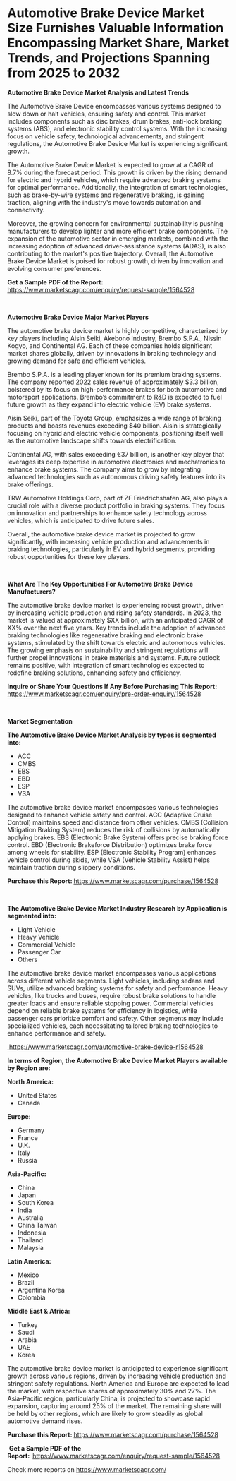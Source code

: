 <p><h1>Automotive Brake Device Market Size Furnishes Valuable Information Encompassing Market Share, Market Trends, and Projections Spanning from 2025 to 2032</h1></p><p><strong>Automotive Brake Device Market Analysis and Latest Trends</strong></p>
<p><p>The Automotive Brake Device encompasses various systems designed to slow down or halt vehicles, ensuring safety and control. This market includes components such as disc brakes, drum brakes, anti-lock braking systems (ABS), and electronic stability control systems. With the increasing focus on vehicle safety, technological advancements, and stringent regulations, the Automotive Brake Device Market is experiencing significant growth. </p><p>The Automotive Brake Device Market is expected to grow at a CAGR of 8.7% during the forecast period. This growth is driven by the rising demand for electric and hybrid vehicles, which require advanced braking systems for optimal performance. Additionally, the integration of smart technologies, such as brake-by-wire systems and regenerative braking, is gaining traction, aligning with the industry's move towards automation and connectivity.</p><p>Moreover, the growing concern for environmental sustainability is pushing manufacturers to develop lighter and more efficient brake components. The expansion of the automotive sector in emerging markets, combined with the increasing adoption of advanced driver-assistance systems (ADAS), is also contributing to the market's positive trajectory. Overall, the Automotive Brake Device Market is poised for robust growth, driven by innovation and evolving consumer preferences.</p></p>
<p><strong>Get a Sample PDF of the Report:&nbsp;</strong> <a href="https://www.marketscagr.com/enquiry/request-sample/1564528?utm_campaign=3432&utm_medium=2&utm_source=Github&utm_content=ia&utm_term=30032025&utm_id=automotive-brake-device">https://www.marketscagr.com/enquiry/request-sample/1564528</a></p>
<p>&nbsp;</p>
<p><strong>Automotive Brake Device Major Market Players</strong></p>
<p><p>The automotive brake device market is highly competitive, characterized by key players including Aisin Seiki, Akebono Industry, Brembo S.P.A., Nissin Kogyo, and Continental AG. Each of these companies holds significant market shares globally, driven by innovations in braking technology and growing demand for safe and efficient vehicles.</p><p>Brembo S.P.A. is a leading player known for its premium braking systems. The company reported 2022 sales revenue of approximately $3.3 billion, bolstered by its focus on high-performance brakes for both automotive and motorsport applications. Brembo’s commitment to R&D is expected to fuel future growth as they expand into electric vehicle (EV) brake systems.</p><p>Aisin Seiki, part of the Toyota Group, emphasizes a wide range of braking products and boasts revenues exceeding $40 billion. Aisin is strategically focusing on hybrid and electric vehicle components, positioning itself well as the automotive landscape shifts towards electrification.</p><p>Continental AG, with sales exceeding €37 billion, is another key player that leverages its deep expertise in automotive electronics and mechatronics to enhance brake systems. The company aims to grow by integrating advanced technologies such as autonomous driving safety features into its brake offerings.</p><p>TRW Automotive Holdings Corp, part of ZF Friedrichshafen AG, also plays a crucial role with a diverse product portfolio in braking systems. They focus on innovation and partnerships to enhance safety technology across vehicles, which is anticipated to drive future sales.</p><p>Overall, the automotive brake device market is projected to grow significantly, with increasing vehicle production and advancements in braking technologies, particularly in EV and hybrid segments, providing robust opportunities for these key players.</p></p>
<p>&nbsp;</p>
<p><strong>What Are The Key Opportunities For Automotive Brake Device Manufacturers?</strong></p>
<p><p>The automotive brake device market is experiencing robust growth, driven by increasing vehicle production and rising safety standards. In 2023, the market is valued at approximately $XX billion, with an anticipated CAGR of XX% over the next five years. Key trends include the adoption of advanced braking technologies like regenerative braking and electronic brake systems, stimulated by the shift towards electric and autonomous vehicles. The growing emphasis on sustainability and stringent regulations will further propel innovations in brake materials and systems. Future outlook remains positive, with integration of smart technologies expected to redefine braking solutions, enhancing safety and efficiency.</p></p>
<p><strong>Inquire or Share Your Questions If Any Before Purchasing This Report:</strong> <a href="https://www.marketscagr.com/enquiry/pre-order-enquiry/1564528?utm_campaign=3432&utm_medium=2&utm_source=Github&utm_content=ia&utm_term=30032025&utm_id=automotive-brake-device">https://www.marketscagr.com/enquiry/pre-order-enquiry/1564528</a></p>
<p>&nbsp;</p>
<p><strong>Market Segmentation</strong></p>
<p><strong>The Automotive Brake Device Market Analysis by types is segmented into:</strong></p>
<p><ul><li>ACC</li><li>CMBS</li><li>EBS</li><li>EBD</li><li>ESP</li><li>VSA</li></ul></p>
<p><p>The automotive brake device market encompasses various technologies designed to enhance vehicle safety and control. ACC (Adaptive Cruise Control) maintains speed and distance from other vehicles. CMBS (Collision Mitigation Braking System) reduces the risk of collisions by automatically applying brakes. EBS (Electronic Brake System) offers precise braking force control. EBD (Electronic Brakeforce Distribution) optimizes brake force among wheels for stability. ESP (Electronic Stability Program) enhances vehicle control during skids, while VSA (Vehicle Stability Assist) helps maintain traction during slippery conditions.</p></p>
<p><strong>Purchase this Report:&nbsp;</strong><a href="https://www.marketscagr.com/purchase/1564528?utm_campaign=3432&utm_medium=2&utm_source=Github&utm_content=ia&utm_term=30032025&utm_id=automotive-brake-device">https://www.marketscagr.com/purchase/1564528</a></p>
<p>&nbsp;</p>
<p><strong>The Automotive Brake Device Market Industry Research by Application is segmented into:</strong></p>
<p><ul><li>Light Vehicle</li><li>Heavy Vehicle</li><li>Commercial Vehicle</li><li>Passenger Car</li><li>Others</li></ul></p>
<p><p>The automotive brake device market encompasses various applications across different vehicle segments. Light vehicles, including sedans and SUVs, utilize advanced braking systems for safety and performance. Heavy vehicles, like trucks and buses, require robust brake solutions to handle greater loads and ensure reliable stopping power. Commercial vehicles depend on reliable brake systems for efficiency in logistics, while passenger cars prioritize comfort and safety. Other segments may include specialized vehicles, each necessitating tailored braking technologies to enhance performance and safety.</p></p>
<p><a href="https://www.marketscagr.com/automotive-brake-device-r1564528?utm_campaign=3432&utm_medium=2&utm_source=Github&utm_content=ia&utm_term=30032025&utm_id=automotive-brake-device">&nbsp;https://www.marketscagr.com/automotive-brake-device-r1564528</a></p>
<p><strong>In terms of Region, the Automotive Brake Device Market Players available by Region are:</strong></p>
<p>
    <p> <strong> North America: </strong>
        <ul>
            <li>United States</li>
            <li>Canada</li>
        </ul>
        </p> 
    <p> <strong> Europe: </strong>
        <ul>
            <li>Germany</li>
            <li>France</li>
            <li>U.K.</li>
            <li>Italy</li>
            <li>Russia</li>
        </ul>
        </p> 
    <p> <strong> Asia-Pacific: </strong>
        <ul>
            <li>China</li>
            <li>Japan</li>
            <li>South Korea</li>
            <li>India</li>
            <li>Australia</li>
            <li>China Taiwan</li>
            <li>Indonesia</li>
            <li>Thailand</li>
            <li>Malaysia</li>
        </ul>
        </p> 
    <p> <strong> Latin America: </strong>
        <ul>
            <li>Mexico</li>
            <li>Brazil</li>
            <li>Argentina Korea</li>
            <li>Colombia</li>
        </ul>
        </p> 
    <p> <strong> Middle East & Africa: </strong>
        <ul>
            <li>Turkey</li>
            <li>Saudi</li>
            <li>Arabia</li>
            <li>UAE</li>
            <li>Korea</li>
        </ul>
    </p>
    </p>
<p><p>The automotive brake device market is anticipated to experience significant growth across various regions, driven by increasing vehicle production and stringent safety regulations. North America and Europe are expected to lead the market, with respective shares of approximately 30% and 27%. The Asia-Pacific region, particularly China, is projected to showcase rapid expansion, capturing around 25% of the market. The remaining share will be held by other regions, which are likely to grow steadily as global automotive demand rises.</p></p>
<p><strong>Purchase this Report: </strong><a href="https://www.marketscagr.com/purchase/1564528?utm_campaign=3432&utm_medium=2&utm_source=Github&utm_content=ia&utm_term=30032025&utm_id=automotive-brake-device">https://www.marketscagr.com/purchase/1564528</a></p>
<p>&nbsp;<strong>Get a Sample PDF of the Report:&nbsp;&nbsp;</strong><a href="https://www.marketscagr.com/enquiry/request-sample/1564528?utm_campaign=3432&utm_medium=2&utm_source=Github&utm_content=ia&utm_term=30032025&utm_id=automotive-brake-device">https://www.marketscagr.com/enquiry/request-sample/1564528</a></p>
<p><strong></strong></p>
<p>Check more reports on <a href="https://www.marketscagr.com/?utm_campaign=3432&utm_medium=2&utm_source=Github&utm_content=ia&utm_term=30032025&utm_id=automotive-brake-device">https://www.marketscagr.com/</a></p>